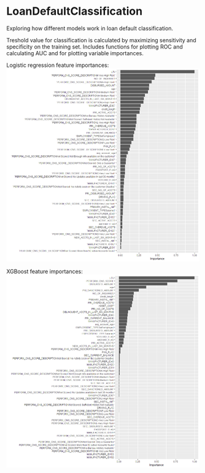 # LoanDefaultClassification
Exploring how different models work in loan default classification.

Treshold value for classification is calculated by maximizing sensitivity and specificity on the training set. Includes functions for plotting ROC and calculating AUC and for plotting variable importances.

Logistic regression feature importances:
![logistic](https://github.com/KaroRonty/LoanDefaultClassification/blob/master/logistic_feature_importances.png)

XGBoost feature importances:
![xgboost](https://github.com/KaroRonty/LoanDefaultClassification/blob/master/xgboost_feature_importances.png)